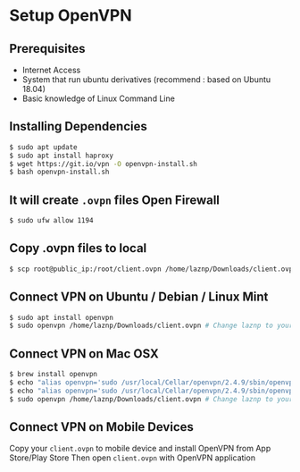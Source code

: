 Setup OpenVPN
===
Prerequisites
---
- Internet Access
- System that run ubuntu derivatives (recommend : based on Ubuntu 18.04)
- Basic knowledge of Linux Command Line

Installing Dependencies
---
```sh
$ sudo apt update
$ sudo apt install haproxy
$ wget https://git.io/vpn -O openvpn-install.sh
$ bash openvpn-install.sh
```
It will create `.ovpn` files
Open Firewall
---
```sh
$ sudo ufw allow 1194
```
Copy .ovpn files to local
---
```sh
$ scp root@public_ip:/root/client.ovpn /home/laznp/Downloads/client.ovpn # Change laznp to your username
```
Connect VPN on Ubuntu / Debian / Linux Mint
---
```sh
$ sudo apt install openvpn
$ sudo openvpn /home/laznp/Downloads/client.ovpn # Change laznp to your username
```
Connect VPN on Mac OSX
---
```sh
$ brew install openvpn
$ echo "alias openvpn='sudo /usr/local/Cellar/openvpn/2.4.9/sbin/openvpn'" >> ~/.zshrc # For ZSH
$ echo "alias openvpn='sudo /usr/local/Cellar/openvpn/2.4.9/sbin/openvpn'" >> ~/.bashrc # For Bash
$ sudo openvpn /home/laznp/Downloads/client.ovpn # Change laznp to your username
```
Connect VPN on Mobile Devices
---
Copy your `client.ovpn` to mobile device and install OpenVPN from App Store/Play Store
Then open `client.ovpn` with OpenVPN application
